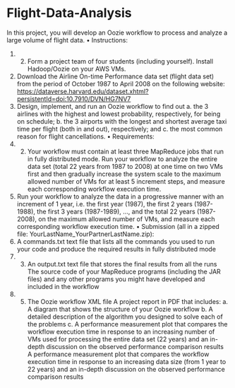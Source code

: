 # Flight-Data-Analysis
In this project, you will develop an Oozie workflow to process and analyze a large volume of flight
data.
• Instructions:
1. 2. Form a project team of four students (including yourself).
Install Hadoop/Oozie on your AWS VMs.
3. Download the Airline On-time Performance data set (flight data set) from the period of
October 1987 to April 2008 on the following website:
https://dataverse.harvard.edu/dataset.xhtml?persistentId=doi:10.7910/DVN/HG7NV7
4. Design, implement, and run an Oozie workflow to find out
a. the 3 airlines with the highest and lowest probability, respectively, for being on
schedule;
b. the 3 airports with the longest and shortest average taxi time per flight (both in and
out), respectively; and
c. the most common reason for flight cancellations.
• Requirements:
1. 2. Your workflow must contain at least three MapReduce jobs that run in fully distributed mode.
Run your workflow to analyze the entire data set (total 22 years from 1987 to 2008) at one
time on two VMs first and then gradually increase the system scale to the maximum allowed
number of VMs for at least 5 increment steps, and measure each corresponding workflow
execution time.
3. Run your workflow to analyze the data in a progressive manner with an increment of 1 year,
i.e. the first year (1987), the first 2 years (1987-1988), the first 3 years (1987-1989), …, and
the total 22 years (1987-2008), on the maximum allowed number of VMs, and measure each
corresponding workflow execution time.
• Submission (all in a zipped file: YourLastName_YourPartnerLastName.zip):
1. A commands.txt text file that lists all the commands you used to run your code and produce
the required results in fully distributed mode
2. 3. An output.txt text file that stores the final results from all the runs
The source code of your MapReduce programs (including the JAR files) and any other
programs you might have developed and included in the workflow
4. 5. The Oozie workflow XML file
A project report in PDF that includes:
a. A diagram that shows the structure of your Oozie workflow
b. A detailed description of the algorithm you designed to solve each of the problems
c. A performance measurement plot that compares the workflow execution time in
response to an increasing number of VMs used for processing the entire data set (22
years) and an in-depth discussion on the observed performance comparison results
A performance measurement plot that compares the workflow execution time in
response to an increasing data size (from 1 year to 22 years) and an in-depth
discussion on the observed performance comparison results
